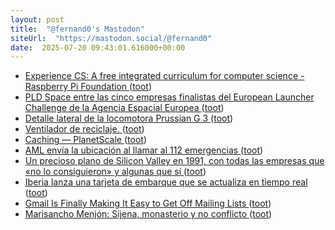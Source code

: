 ```yaml
---
layout: post
title:  "@fernand0's Mastodon"
siteUrl:  "https://mastodon.social/@fernand0"
date:  2025-07-20 09:43:01.616000+00:00
---
```

*  [Experience CS: A free integrated curriculum for computer science - Raspberry Pi Foundation ](https://www.raspberrypi.org/blog/experience-cs-a-free-integrated-curriculum-for-computer-science) ([toot](https://mastodon.social/@fernand0/114884908260561097))
*  [PLD Space entre las cinco empresas finalistas del European Launcher Challenge de la Agencia Espacial Europea ](https://www.microsiervos.com/archivo/espacio/pld-space-entre-finalistas-european-launcher-challenge-esa.htm) ([toot](https://mastodon.social/@fernand0/114884661686463632))
*  [Detalle lateral de la locomotora Prussian G 3 ](https://www.flickr.com/photos/fernand0/54636830355) ([toot](https://mastodon.social/@fernand0/114884638630739296))
*  [Ventilador de reciclaje. ](https://avecesunafoto.wordpress.com/2025/07/19/ventilador-de-reciclaje) ([toot](https://mastodon.social/@fernand0/114882963039979861))
*  [Caching — PlanetScale ](https://planetscale.com/blog/cachin) ([toot](https://mastodon.social/@fernand0/114882876935795119))
*  [AML envía la ubicación al llamar al 112 emergencias ](https://bandaancha.eu/articulos/112-empieza-utilizar-datos-localizacion-992) ([toot](https://mastodon.social/@fernand0/114881010847599328))
*  [Un precioso plano de Silicon Valley en 1991, con todas las empresas que «no lo consiguieron» y algunas que sí ](https://www.microsiervos.com/archivo/tecnologia/plano-silicon-valley-1991-empresas.htm) ([toot](https://mastodon.social/@fernand0/114880907509568882))
*  [Iberia lanza una tarjeta de embarque que se actualiza en tiempo real  ](https://grupo.iberia.es/pressrelease/details/23187) ([toot](https://mastodon.social/@fernand0/114880527827384427))
*  [Gmail Is Finally Making It Easy to Get Off Mailing Lists ](https://lifehacker.com/tech/gmail-is-finally-making-it-easy-to-get-off-mailing-list) ([toot](https://mastodon.social/@fernand0/114880303145812617))
*  [Marisancho Menjón: Sijena, monasterio y no conflicto ](https://www.abc.es/opinion/marisancho-menjon-sijena-monasterio-conflicto-20250714163359-nt.html#vca=cm-genera) ([toot](https://mastodon.social/@fernand0/114879569422606871))
